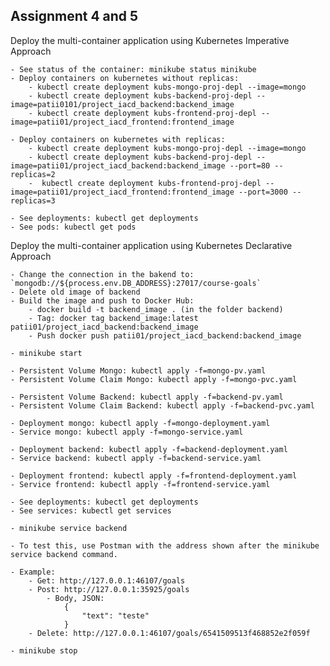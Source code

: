 ## Assignment 4 and 5

Deploy the multi-container application using Kubernetes Imperative Approach

    - See status of the container: minikube status minikube
    - Deploy containers on kubernetes without replicas: 
        - kubectl create deployment kubs-mongo-proj-depl --image=mongo
        - kubectl create deployment kubs-backend-proj-depl --image=patii0101/project_iacd_backend:backend_image
        - kubectl create deployment kubs-frontend-proj-depl --image=patii01/project_iacd_frontend:frontend_image

    - Deploy containers on kubernetes with replicas: 
        - kubectl create deployment kubs-mongo-proj-depl --image=mongo
        - kubectl create deployment kubs-backend-proj-depl --image=patii01/project_iacd_backend:backend_image --port=80 --replicas=2
        -  kubectl create deployment kubs-frontend-proj-depl --image=patii01/project_iacd_frontend:frontend_image --port=3000 --replicas=3

    - See deployments: kubectl get deployments
    - See pods: kubectl get pods

Deploy the multi-container application using Kubernetes Declarative Approach

    - Change the connection in the bakend to: `mongodb://${process.env.DB_ADDRESS}:27017/course-goals`
    - Delete old image of backend
    - Build the image and push to Docker Hub: 
        - docker build -t backend_image . (in the folder backend)
        - Tag: docker tag backend_image:latest patii01/project_iacd_backend:backend_image
        - Push docker push patii01/project_iacd_backend:backend_image

    - minikube start
    
    - Persistent Volume Mongo: kubectl apply -f=mongo-pv.yaml
    - Persistent Volume Claim Mongo: kubectl apply -f=mongo-pvc.yaml

    - Persistent Volume Backend: kubectl apply -f=backend-pv.yaml
    - Persistent Volume Claim Backend: kubectl apply -f=backend-pvc.yaml

    - Deployment mongo: kubectl apply -f=mongo-deployment.yaml 
    - Service mongo: kubectl apply -f=mongo-service.yaml 

    - Deployment backend: kubectl apply -f=backend-deployment.yaml 
    - Service backend: kubectl apply -f=backend-service.yaml 

    - Deployment frontend: kubectl apply -f=frontend-deployment.yaml
    - Service frontend: kubectl apply -f=frontend-service.yaml

    - See deployments: kubectl get deployments
    - See services: kubectl get services

    - minikube service backend

    - To test this, use Postman with the address shown after the minikube service backend command.

    - Example:
        - Get: http://127.0.0.1:46107/goals
        - Post: http://127.0.0.1:35925/goals
            - Body, JSON:
                {
                    "text": "teste"
                }
        - Delete: http://127.0.0.1:46107/goals/6541509513f468852e2f059f

    - minikube stop




    
